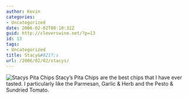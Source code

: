 ```yaml
---
author: Kevin
categories:
- Uncategorized
date: 2006-02-02T08:10:32Z
guid: http://cleverswine.net/?p=13
id: 13
tags:
- Uncategorized
title: Stacy&#8217;s
url: /2006/02/02/stacys/
---
```


<a target="_blank" href="http://www.pitachips.com/pita_chips.html"><img align="left" title="Stacys Pita Chips" style="margin-right: 4px" src="/wp-content/uploads/2006/02/stacys.jpg" /></a>Stacy&#8217;s Pita Chips are the best chips that I have ever tasted. I particularly like the Parmesan, Garlic &#038; Herb and the Pesto &#038; Sundried Tomato.